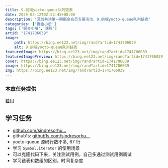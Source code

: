 ```yaml
---
title: 9.前端yocto-queue队列链表
date: 2025-03-12T02:22:45+08:00
description: "源码共读第一期掘金会员专属活动，9.前端yocto-queue队列链表"
categories: ['掘金小册']
tags: ['掘金小册','课程']
artid: "1741706039"
image:
    path: https://bing.ee123.net/img/rand?artid=1741706039
    alt: 9.前端yocto-queue队列链表
featuredImage: https://bing.ee123.net/img/rand?artid=1741706039
featuredImagePreview: https://bing.ee123.net/img/rand?artid=1741706039
cover: https://bing.ee123.net/img/rand?artid=1741706039
image: https://bing.ee123.net/img/rand?artid=1741706039
img: https://bing.ee123.net/img/rand?artid=1741706039
---
```


### 本章任务提供
[若川](https://juejin.cn/user/1415826704971918)


## 学习任务

-   [github.com/sindresorhu…](https://link.juejin.cn?target=https%3A%2F%2Fgithub.com%2Fsindresorhus%2Fyocto-queue "https://github.com/sindresorhus/yocto-queue")
-   github1s: [github1s.com/sindresorhu…](https://link.juejin.cn?target=https%3A%2F%2Fgithub1s.com%2Fsindresorhus%2Fyocto-queue%2Fblob%2FHEAD%2Findex.js "https://github1s.com/sindresorhus/yocto-queue/blob/HEAD/index.js")
-   yocto-queue 源码行数不多, 67 行
-   学习 `Symbol.iterator` 的使用场景
-   可以克隆代码下来，关注测试用例，自己多通过测试用例调试
-   学习链表和数组的区别，时间复杂度

